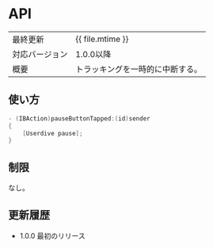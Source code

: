 # API

|                |            |
|:---------------|:-----------|
| 最終更新       | {{ file.mtime }} |
| 対応バージョン | 1.0.0以降      |
| 概要           | トラッキングを一時的に中断する。 |

## 使い方

```objectivec
- (IBAction)pauseButtonTapped:(id)sender
{
    [Userdive pause];
}
```

## 制限

なし。

## 更新履歴

- 1.0.0 最初のリリース
